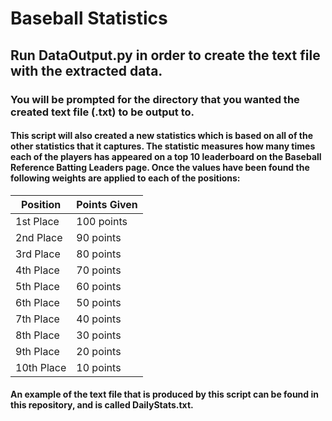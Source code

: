 # Baseball Statistics

## Run DataOutput.py in order to create the text file with the extracted data.

### You will be prompted for the directory that you wanted the created text file (.txt) to be output to.

#### This script will also created a new statistics which is based on all of the other statistics that it captures. The statistic measures how many times each of the players has appeared on a top 10 leaderboard on the Baseball Reference Batting Leaders page. Once the values have been found the following weights are applied to each of the positions:

|Position|Points Given|
|--------|------------|
|1st Place| 100 points|
|2nd Place| 90 points|
|3rd Place| 80 points|
|4th Place| 70 points|
|5th Place| 60 points|
|6th Place| 50 points|
|7th Place| 40 points|
|8th Place| 30 points|
|9th Place| 20 points|
|10th Place| 10 points|

#### An example of the text file that is produced by this script can be found in this repository, and is called **DailyStats.txt**.
